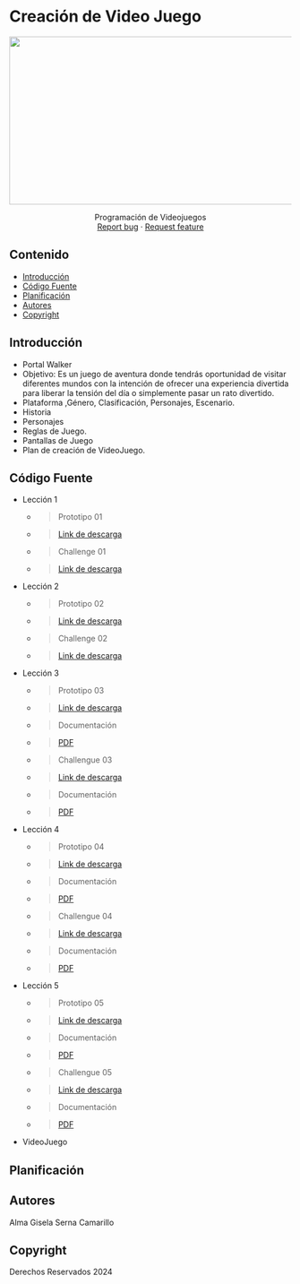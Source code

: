 # Creación de Video Juego
<p align="center">
    <img src="https://wallpapercave.com/wp/wp7854191.jpg" alt="Logo" width=1200 height=300>

  <p align="center">
    Programación de Videojuegos 
    <br>
    <a href="https://reponame/issues/new?template=bug.md">Report bug</a>
    ·
    <a href="https://reponame/issues/new?template=feature.md&labels=feature">Request feature</a>
  </p>
</p>


## Contenido

- [Introducción](#introducción)
- [Código Fuente](#código-fuente)
- [Planificación](#planificación)
- [Autores](#autores)
- [Copyright](#copyright)


## Introducción

- Portal Walker
- Objetivo: Es un juego de aventura donde tendrás oportunidad de visitar diferentes mundos con la intención de ofrecer una experiencia divertida para liberar la tensión del día o simplemente pasar un rato divertido.
- Plataforma ,Género, Clasificación, Personajes, Escenario.
- Historia
- Personajes
- Reglas de Juego.
- Pantallas de Juego
- Plan de creación de VideoJuego.

## Código Fuente

* Lección 1
  * > Prototipo 01
  * ><a href="https://drive.google.com/file/d/1VIQydYZ3vDcm753kaNkYkQZKlxu_rBJ5/view?usp=drive_link">Link de descarga</a>
  * > Challenge 01
  * ><a href="https://drive.google.com/file/d/1CgbbS4KDLQ6DGJD99cuKyY-d0x5YbQ1w/view?usp=drive_link">Link de descarga</a> 
* Lección 2
  * > Prototipo 02 
  * ><a href="https://drive.google.com/file/d/1IK5_fRV0Md5j1C6faX_MJIuJPhJBNFGs/view?usp=drive_link">Link de descarga</a>
  * > Challenge 02
  * ><a href="https://drive.google.com/file/d/1KOt6STHgu4tdutK5GIa1mANZleBJCSdU/view?usp=drive_link">Link de descarga</a>
* Lección 3
  * > Prototipo 03
  * ><a href="https://drive.google.com/file/d/1ZItp5_0zNKpd7dn8CFqSs7FH3O_dcneP/view?usp=drive_link">Link de descarga</a>
  * > Documentación
  * ><a href="https://drive.google.com/file/d/1a47Wwyd1E_GUdwKoWeOHWNvQJTWL66zk/view?usp=sharing">PDF</a>
  * > Challengue 03
  * ><a href="https://drive.google.com/file/d/1pQ63qb3YNsqY_6LBlMmaX4cAoo65fYrl/view?usp=sharing">Link de descarga</a>
  * > Documentación
  * ><a href="https://drive.google.com/file/d/1TDkXUlhp-DA3smVyP9PlEdFgJs8wNxg3/view?usp=sharing">PDF</a>
* Lección 4
  * > Prototipo 04
  * ><a href="https://drive.google.com/file/d/1_29HKfw_Yoye62qzd5ig112p_InGSN5-/view?usp=sharing">Link de descarga</a>
  * > Documentación
  * ><a href="https://drive.google.com/file/d/1eXkDbtDaeg711LuTp9y4tn5SX2nwKRD7/view?usp=sharing">PDF</a>
  * > Challengue 04
  * ><a href="https://drive.google.com/file/d/12AgnhtXwkYnWat70mbSO2LaeQi4Edx0S/view?usp=sharing">Link de descarga</a>
  * > Documentación
  * ><a href="https://drive.google.com/file/d/1qxmblaNfN3QHLHNtxCKSxhnX3rt54x_B/view?usp=sharing">PDF</a>
* Lección 5
  * > Prototipo 05
  * ><a href="https://drive.google.com/file/d/1_PtBlF7IU6baLAi5iyq0JHlXtunB6uKx/view?usp=sharing">Link de descarga</a>
  * > Documentación
  * ><a href="https://drive.google.com/file/d/1NvTh2nECD9ZOhcpi4Y8RWdnnOkpgm7fF/view?usp=sharing">PDF</a>
  * > Challengue 05
  * ><a href="https://drive.google.com/file/d/1B77c8zGgMylcQLDPorrIO2uPHLbgxGdg/view?usp=sharing">Link de descarga</a>
  * > Documentación
  * ><a href="https://drive.google.com/file/d/1-Laqs_CL0Yd2bOpAkA59z5nwk1i4hnhD/view?usp=sharing">PDF</a>
   
* VideoJuego

## Planificación

## Autores
Alma Gisela Serna Camarillo

## Copyright
Derechos Reservados 2024
